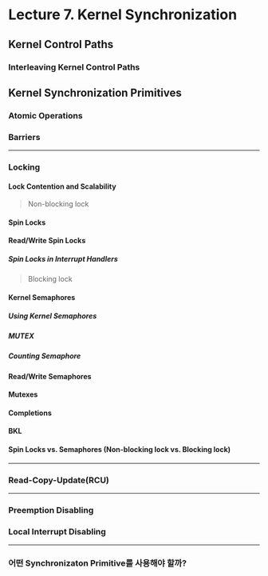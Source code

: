 # Lecture 7. Kernel Synchronization

## Kernel Control Paths

### Interleaving Kernel Control Paths

## Kernel Synchronization Primitives

### Atomic Operations

### Barriers

---

### Locking

#### Lock Contention and Scalability

> Non-blocking lock

#### Spin Locks

#### Read/Write Spin Locks

##### Spin Locks in Interrupt Handlers

> Blocking lock

#### Kernel Semaphores

##### Using Kernel Semaphores

##### MUTEX

##### Counting Semaphore

#### Read/Write Semaphores

#### Mutexes

#### Completions

#### BKL

#### Spin Locks vs. Semaphores (Non-blocking lock vs. Blocking lock)

---

### Read-Copy-Update(RCU)

---

### Preemption Disabling

### Local Interrupt Disabling

---

### 어떤 Synchronizaton Primitive를 사용해야 할까?